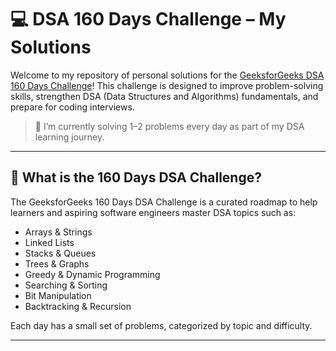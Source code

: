 # 💻 DSA 160 Days Challenge – My Solutions

Welcome to my repository of personal solutions for the [GeeksforGeeks DSA 160 Days Challenge]([https://practice.geeksforgeeks.org/explore?page=1&sortBy=submissions&category=160-Days-DSA-Challenge](https://www.geeksforgeeks.org/batch/gfg-160-problems?tab=Chapters))! This challenge is designed to improve problem-solving skills, strengthen DSA (Data Structures and Algorithms) fundamentals, and prepare for coding interviews.

> 🚀 I’m currently solving 1–2 problems every day as part of my DSA learning journey.

---

## 📅 What is the 160 Days DSA Challenge?

The GeeksforGeeks 160 Days DSA Challenge is a curated roadmap to help learners and aspiring software engineers master DSA topics such as:

- Arrays & Strings
- Linked Lists
- Stacks & Queues
- Trees & Graphs
- Greedy & Dynamic Programming
- Searching & Sorting
- Bit Manipulation
- Backtracking & Recursion

Each day has a small set of problems, categorized by topic and difficulty.

---



